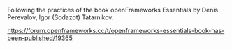 Following the practices of the book openFrameworks Essentials by Denis Perevalov, Igor (Sodazot) Tatarnikov.

https://forum.openframeworks.cc/t/openframeworks-essentials-book-has-been-published/19365
